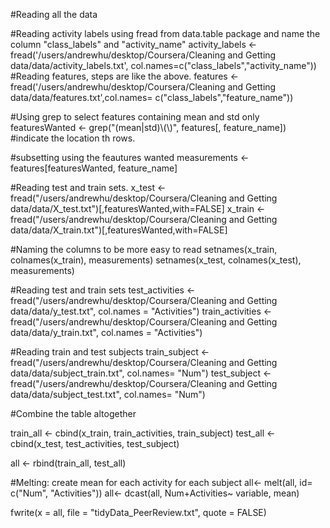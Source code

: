 #Reading all the data

#Reading activity labels using fread from data.table package and name the column "class_labels" and "activity_name"
activity_labels <- fread('/users/andrewhu/desktop/Coursera/Cleaning and Getting data/data/activity_labels.txt', col.names=c("class_labels","activity_name"))
#Reading features, steps are like the above.
features <- fread('/users/andrewhu/desktop/Coursera/Cleaning and Getting data/data/features.txt',col.names= c("class_labels","feature_name"))

#Using grep to select features containing mean and std only
featuresWanted <- grep("(mean|std)\\(\\)", features[, feature_name]) #indicate the location th rows.

#subsetting using the feautures wanted
measurements <- features[featuresWanted, feature_name]


#Reading test and train sets.
x_test <- fread("/users/andrewhu/desktop/Coursera/Cleaning and Getting data/data/X_test.txt")[,featuresWanted,with=FALSE]
x_train <- fread("/users/andrewhu/desktop/Coursera/Cleaning and Getting data/data/X_train.txt")[,featuresWanted,with=FALSE]

#Naming the columns to be more easy to read
setnames(x_train, colnames(x_train), measurements)
setnames(x_test, colnames(x_test), measurements)

#Reading test and train sets
test_activities <- fread("/users/andrewhu/desktop/Coursera/Cleaning and Getting data/data/y_test.txt", col.names = "Activities")
train_activities <- fread("/users/andrewhu/desktop/Coursera/Cleaning and Getting data/data/y_train.txt", col.names = "Activities")

#Reading train and test subjects
train_subject <- fread("/users/andrewhu/desktop/Coursera/Cleaning and Getting data/data/subject_train.txt", col.names= "Num")
test_subject <- fread("/users/andrewhu/desktop/Coursera/Cleaning and Getting data/data/subject_test.txt", col.names= "Num")

#Combine the table altogether

train_all <- cbind(x_train, train_activities, train_subject)
test_all <- cbind(x_test, test_activities, test_subject)

all <- rbind(train_all, test_all)


#Melting: create mean for each activity for each subject
all<- melt(all, id= c("Num", "Activities"))
all<- dcast(all, Num+Activities~ variable, mean)

fwrite(x = all, file = "tidyData_PeerReview.txt", quote = FALSE)
